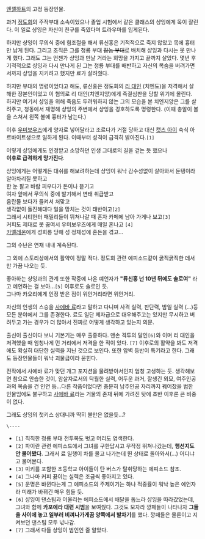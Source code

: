 [엔젤하트](%EC%97%94%EC%A0%A4%ED%95%98%ED%8A%B8.md)의 고정 등장인물.

과거 [정도회](%EC%A0%95%EB%8F%84%ED%9A%8C.md)의 주작부대 소속이었으나 졸업 시험에서 같은 클래스의 샹잉에게
목이 잘린다. 이 일로 샹잉은 자신이 친구를 죽였다며 트라우마를 입게된다.

하지만 샹잉이 무의식 중에 힘조절을 해서 류신홍은 기적적으로 죽지 않았고 목에 흉터만 남게 된다. 그리고 조직은 그를 청룡 부대
<del>잡놈 부대</del>로 배치해 샹잉과 다시는 못 만나게 했다. 그래도 그는 언젠가 샹잉과 만날 거라는 희망을 가지고 끝까지 살았다.
몇년 후 기적적으로 샹잉과 다시 만나게 된 그는 청룡 부대를 배반하고 자신의 목숨을 버려가면서까지 샹잉을 지키려고 했지만 료가 살려줬다.

하지만 부대의 명령이었다고 해도, 류신홍은 정도회의 [리 대인](%EB%A6%AC%20%EB%8C%80%EC%9D%B8.md)
(치엔도)을 저격해서 살해한 장본인이었고 이 혐의로 리 대인(치엔지앙)에게 즉결심판을 당할 위기에 몰린다. 하지만 여기서 샹잉을 위해 죽음도
두려워하지 않는 그의 모습을 본 치엔지앙은 그를 살려주고, 청동에서 재명해 샹잉의 주변에서 샹잉을 경호하도록 명령한다. (이때 총알이 볼을
스쳐서 왼쪽 볼에 흉터가 남는다.)

이후 [우미보우즈](%EC%9A%B0%EB%AF%B8%EB%B3%B4%EC%9A%B0%EC%A6%88.md)에게 양자로 넣어달라고
조르다가 거절 당하고 대신 [캣츠 아이](%EC%BA%A3%EC%B8%A0%20%EC%95%84%EC%9D%B4.md) 숙식
아르바이트생으로 일하게 된다. 이때부터 성격이 급격히 밝아진다.`[1]`

이렇게 샹잉에게도 인정받고 소망하던 인생 그대로의 길을 걷는 듯 했으나  
**이후로 급격하게 망가진다**.

샹잉에게는 어떻게든 대쉬를 해보려하는데 샹잉이 워낙 감수성없이 살아와서 둔탱이라 알아차리질 못하고  
한 눈 팔고 바람 피우다가 돈이나 뜯기고  
여자 앞에서 무의식 중에 발기해서 변태 취급받고  
음란물 보다가 들켜서 처맞고  
생각없이 돌진해대다 일을 망치는 것이 태반이고`[2]`  
그래서 시티헌터 패밀리들이 뛰쳐나갈 때 혼자 카페에 남아 가게나 보고`[3]`  
커피도 제대로 못 끓여서 우미보우즈에게 매일 혼나고 `[4]`  
[카멜레온](%EC%B9%B4%EB%A9%9C%EB%A0%88%EC%98%A8.md)에게 성희롱 당해 성 정체성에 혼돈을 겪고...

그의 수난은 연재 내내 계속된다.

그 외에 스토리상에서의 활약이 정말 적다. 정도회 관련 에피소드같이 굵직굵직한 데서만 가끔 나오는 듯.

좋아하는 샹잉과의 관계 또한 작중에 나온 예언자가 **"류신홍 넌 10년 뒤에도 솔로여"** 라고 예언하는 걸 보아...`[5]` 이후로도
솔로인 듯.  
그나마 카오리에게 인정 받은 점이 위안거리라면 위안거리.

자신의 인생의 스승을 [사에바 료](%EC%82%AC%EC%97%90%EB%B0%94%20%EB%A3%8C.md)라고 말하고 다니며
사격 실력, 판단력, 밤일 실력 (...)등 모든 분야에서 그를 존경한다. 료도 일단 제자급으로 대우해주고는 있지만 무시하고 버려두고 가는
경우가 더 많아서 진짜로 어떻게 생각하고 있는지 의문.

출신이 출신이다 보니 기본기는 매우 출중하다. 맨손 격투의 달인`[6]`와 이며 리 대인을 저격했을 때 엄청나게 먼 거리에서 저격을 한 적이
있다. `[7]` 이후로의 활약을 봐도 저격에도 확실히 대단한 실력을 지닌 것으로 보인다. 또한 암벽 등반이 특기라고 한다. 그래도
등장인물들이 워낙 괴물급이라 묻힌다.

전작에서 사에바 료가 맞던 개그 포지션을 물려받아서인지 엄청 고생하는 듯. 생각해보면 참으로 안습한 것이, 암살자로서의 탁월한 실력, 어두운
과거, 잘생긴 외모, 여주인공과의 목숨을 건 인연 등...다른 작품이었다면 충분히 남주인공 자리까지 꿰어찼을 법한 인물임에도 불구하고
[사에바 료](%EC%82%AC%EC%97%90%EB%B0%94%20%EB%A3%8C.md)라는 거물의 존재 뒤에 가려진 탓에 초반
이후론 큰 비중이 없다.

그래도 샹잉의 첫키스 상대니까 딱히 불만은 없을듯...?

`\----`

  * `[1]` 칙칙한 청룡 부대 전투복도 벗고 머리도 염색한다.
  * `[2]` 파이란 관련 에피소드에서 그녀를 구한답시고 무작정 뛰쳐나갔는데, **행선지도 안 물어봤다.** 그래서 료 일행이 차를 몰고 나가는데 뛴 상태로 돌아와서(…) 어디냐고 물어본다.
  * `[3]` 미키를 포함한 초등학교 아이들이 탄 버스가 탈취당하는 에피소드 참조.
  * `[4]` 그나마 커피 끓이는 실력은 조금씩 좋아지고 있다.
  * `[5]` 운명은 바뀐다는게 그 에피소드의 주제이기는 하나 적중률이 워낙 높은 예언자라 미래가 바뀌긴 매우 힘들 듯.
  * `[6]` 샹잉이 댄스팀과 어울리는 에피소드에서 배달을 돕느라 샹잉을 따라갔었는데, 그녀와 함께 **카포에라 대련 시범**을 보여줬다. 그것도 모자라 깡패들이 나타나자 **그들을 사이에 놓고 일부러 비껴나가게끔 양쪽에서 발차기**를 했다. 깡패들은 물론이고 지켜보던 댄스팀 모두 넋나감.
  * `[7]` 그래서 다들 샹잉이 범인인 줄 알았다.

